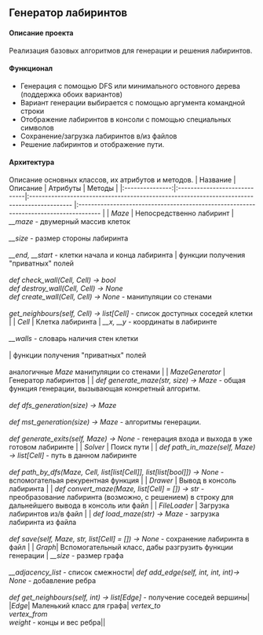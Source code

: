 ## Генератор лабиринтов

#### Описание проекта
Реализация базовых алгоритмов для генерации и решения лабиринтов.

#### Функционал
* Генерация с помощью DFS или минимального остовного дерева (поддержка обоих вариантов)<br>
* Вариант генерации выбирается с помощью аргумента командной строки<br>
* Отображение лабиринтов в консоли с помощью специальных символов<br>
* Сохранение/загрузка лабиринтов в/из файлов<br>
* Решение лабиринтов и отображение пути. 

#### Архитектура
Описание основных классов, их атрибутов и методов.
| Название      	|            Описание           	|                                                                                                    Атрибуты                                                                                                    	|                                                                                                                                                      Методы                                                                                                                                                     	|
|:---------------:|:-----------------------------|:-------------------------------------------------------------------------------------------	|:-------------------------------------------------------------------------------------	|
| *Maze*         	| Непосредственно лабиринт      	| *__maze* - двумерный массив клеток<br><br> *__size* - размер стороны лабиринта<br><br>  *__end, __start* - клетки начала и конца лабиринта 	| функции получения "приватных" полей<br><br> *def check_wall(Cell, Cell) -> bool <br> def destroy_wall(Cell, Cell) -> None <br> def create_wall(Cell, Cell) -> None* - манипуляции со стенами <br><br> *get_neighbours(self, Cell) -> list[Cell]* - список доступных соседей клетки                                                                                                                                                                                                              	|
| *Cell*          	| Клетка лабиринта 	| *__x, __y* - координаты в лабиринте<br><br> *__walls* - словарь наличия стен клетки<br><br>                                                                                                                                                                           	| функции получения "приватных" полей<br><br>   аналогичные *Maze* манипуляции со стенами                                                                                                                                                                                                                                                                          	|
| *MazeGenerator* 	| Генератор лабиринтов          	|                                                                                                                                                                                                                	| *def generate_maze(str, size) -> Maze* - общая функция генерации, вызывающая конкретный алгоритм.<br><br> *def dfs_generation(size) -> Maze<br><br> def mst_generation(size) -> Maze* - алгоритмы генерации. <br><br> *def generate_exits(self, Maze) -> None* - генерация входа и выхода  в уже готовом лабиринте 	|
| *Solver*        	| Поиск пути                    	|                                                                                                                                                                                                                	| *def path_in_maze(self, Maze) -> list[Cell]* - путь в данном лабиринте<br><br> *def path_by_dfs(Maze, Cell, list[list[Cell]], list[list[bool]]) -> None* - вспомогательая рекурентная функция                                       	|
| *Drawer*        	| Вывод в консоль лабиринта     	|                                                                                                                                                                                                                	| *def convert_maze(Maze, list[Cell] = []) -> str* - преобразование лабиринта  (возможно, с решением) в строку для дальнейшего вывода в консоль или файл                                      	|
| *FileLoader*    	| Загрузка лабиринтов из/в файл 	|                                                                                                                                                                                                                	| *def load_maze(str) -> Maze* - загрузка лабиринта из файла<br><br> *def save(self, Maze, str, list[Cell] = []) -> None* - сохранение лабиринта в файл                                                                                                                                                                 	|
| *Graph*| Вспомогательный класс, дабы разгрузить функции генерации | *__size* - размер графа<br><br> *__adjacency_list* - список смежности| *def add_edge(self, int,  int, int)-> None* - добавление ребра<br><br> *def get_neighbours(self, int) -> list[Edge]* - получение соседей вершины|
|*Edge*| Маленький класс для графа| *vertex_to <br> vertex_from <br> weight* - концы и вес ребра||
